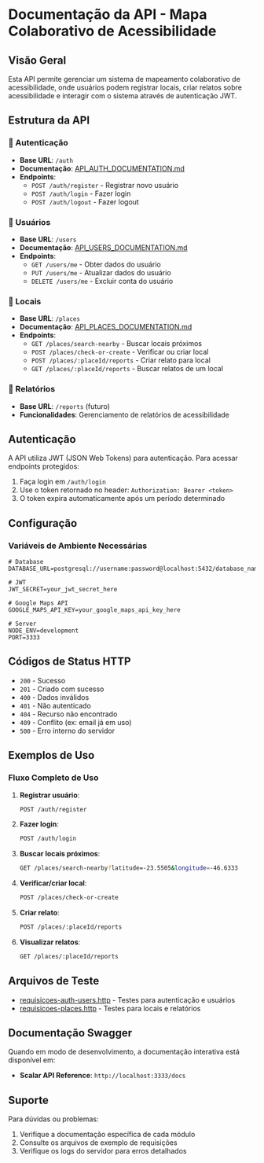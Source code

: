 # Documentação da API - Mapa Colaborativo de Acessibilidade

## Visão Geral

Esta API permite gerenciar um sistema de mapeamento colaborativo de acessibilidade, onde usuários podem registrar locais, criar relatos sobre acessibilidade e interagir com o sistema através de autenticação JWT.

## Estrutura da API

### 🔐 Autenticação
- **Base URL**: `/auth`
- **Documentação**: [API_AUTH_DOCUMENTATION.md](./API_AUTH_DOCUMENTATION.md)
- **Endpoints**:
  - `POST /auth/register` - Registrar novo usuário
  - `POST /auth/login` - Fazer login
  - `POST /auth/logout` - Fazer logout

### 👤 Usuários
- **Base URL**: `/users`
- **Documentação**: [API_USERS_DOCUMENTATION.md](./API_USERS_DOCUMENTATION.md)
- **Endpoints**:
  - `GET /users/me` - Obter dados do usuário
  - `PUT /users/me` - Atualizar dados do usuário
  - `DELETE /users/me` - Excluir conta do usuário

### 📍 Locais
- **Base URL**: `/places`
- **Documentação**: [API_PLACES_DOCUMENTATION.md](./API_PLACES_DOCUMENTATION.md)
- **Endpoints**:
  - `GET /places/search-nearby` - Buscar locais próximos
  - `POST /places/check-or-create` - Verificar ou criar local
  - `POST /places/:placeId/reports` - Criar relato para local
  - `GET /places/:placeId/reports` - Buscar relatos de um local

### 🏥 Relatórios
- **Base URL**: `/reports` (futuro)
- **Funcionalidades**: Gerenciamento de relatórios de acessibilidade

## Autenticação

A API utiliza JWT (JSON Web Tokens) para autenticação. Para acessar endpoints protegidos:

1. Faça login em `/auth/login`
2. Use o token retornado no header: `Authorization: Bearer <token>`
3. O token expira automaticamente após um período determinado

## Configuração

### Variáveis de Ambiente Necessárias

```env
# Database
DATABASE_URL=postgresql://username:password@localhost:5432/database_name

# JWT
JWT_SECRET=your_jwt_secret_here

# Google Maps API
GOOGLE_MAPS_API_KEY=your_google_maps_api_key_here

# Server
NODE_ENV=development
PORT=3333
```

## Códigos de Status HTTP

- `200` - Sucesso
- `201` - Criado com sucesso
- `400` - Dados inválidos
- `401` - Não autenticado
- `404` - Recurso não encontrado
- `409` - Conflito (ex: email já em uso)
- `500` - Erro interno do servidor

## Exemplos de Uso

### Fluxo Completo de Uso

1. **Registrar usuário**:
   ```bash
   POST /auth/register
   ```

2. **Fazer login**:
   ```bash
   POST /auth/login
   ```

3. **Buscar locais próximos**:
   ```bash
   GET /places/search-nearby?latitude=-23.5505&longitude=-46.6333
   ```

4. **Verificar/criar local**:
   ```bash
   POST /places/check-or-create
   ```

5. **Criar relato**:
   ```bash
   POST /places/:placeId/reports
   ```

6. **Visualizar relatos**:
   ```bash
   GET /places/:placeId/reports
   ```

## Arquivos de Teste

- [requisicoes-auth-users.http](./requisicoes-auth-users.http) - Testes para autenticação e usuários
- [requisicoes-places.http](./requisicoes-places.http) - Testes para locais e relatórios

## Documentação Swagger

Quando em modo de desenvolvimento, a documentação interativa está disponível em:
- **Scalar API Reference**: `http://localhost:3333/docs`

## Suporte

Para dúvidas ou problemas:
1. Verifique a documentação específica de cada módulo
2. Consulte os arquivos de exemplo de requisições
3. Verifique os logs do servidor para erros detalhados
